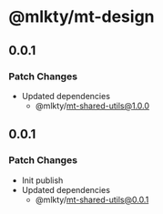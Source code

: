 # @mlkty/mt-design

## 0.0.1

### Patch Changes

- Updated dependencies
  - @mlkty/mt-shared-utils@1.0.0

## 0.0.1

### Patch Changes

- Init publish
- Updated dependencies
  - @mlkty/mt-shared-utils@0.0.1

